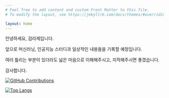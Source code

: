 ```yaml
---
# Feel free to add content and custom Front Matter to this file.
# To modify the layout, see https://jekyllrb.com/docs/themes/#overriding-theme-defaults

layout: home
---
```

안녕하세요, 검라제입니다.

앞으로 머신러닝, 인공지능 스터디과 일상적인 내용들을 기록할 예정입니다.

여러 틀리는 부분이 있더라도 넓은 마음으로 이해해주시고, 지적해주시면 좋겠습니다.

감사합니다.

[![GitHub Contributions](https://github-readme-streak-stats.herokuapp.com/?user=gumraze-git&theme=light)](https://github.com/gumraze-git)

[![Top Langs](https://github-readme-stats.vercel.app/api/top-langs/?username=gumraze-git)](https://github.com/gumraze-git)